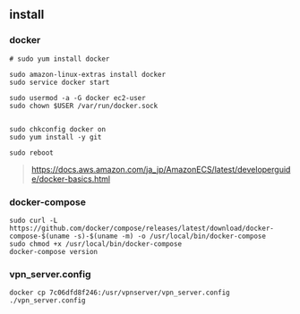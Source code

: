 
## install 

### docker 

```shell
# sudo yum install docker

sudo amazon-linux-extras install docker
sudo service docker start

sudo usermod -a -G docker ec2-user
sudo chown $USER /var/run/docker.sock


sudo chkconfig docker on
sudo yum install -y git

sudo reboot
```

> https://docs.aws.amazon.com/ja_jp/AmazonECS/latest/developerguide/docker-basics.html


### docker-compose 
```
sudo curl -L https://github.com/docker/compose/releases/latest/download/docker-compose-$(uname -s)-$(uname -m) -o /usr/local/bin/docker-compose
sudo chmod +x /usr/local/bin/docker-compose
docker-compose version
```



### vpn_server.config
```
docker cp 7c06dfd8f246:/usr/vpnserver/vpn_server.config ./vpn_server.config
```

